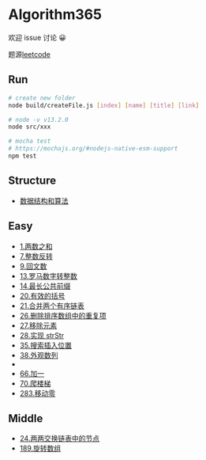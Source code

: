 # Algorithm365

欢迎 issue 讨论 😀

题源[leetcode](https://leetcode-cn.com/)

## Run

```sh
# create new folder
node build/createFile.js [index] [name] [title] [link]

# node -v v13.2.0
node src/xxx

# mocha test
# https://mochajs.org/#nodejs-native-esm-support
npm test
```

## Structure

- [数据结构和算法](./src/structure/note.md)

## Easy

- [1.两数之和](./src/1.twoSum/note.md)
- [7.整数反转](./src/7.reverse/note.md)
- [9.回文数](./src/9.isPalindrome/note.md)
- [13.罗马数字转整数](./src/13.romanToInt/note.md)
- [14.最长公共前缀](./src/14.longestCommonPrefix/note.md)
- [20.有效的括号](./src/20.isValid/note.md)
- [21.合并两个有序链表](./src/21.mergeTwoLists/note.md)
- [26.删除排序数组中的重复项](./src/26.removeDuplicates/note.md)
- [27.移除元素](./src/27.removeElement/note.md)
- [28.实现 strStr](./src/28.strStr/note.md)
- [35.搜索插入位置](./src/35.searchInsert/note.md)
- [38.外观数列](./src/38.countAndSay/note.md)
-
- [66.加一](./src/66.plusOne/note.md)
- [70.爬楼梯](./src/70.climbStairs/note.md)
- [283.移动零](./src/283.moveZeroes/note.md)

## Middle

- [24.两两交换链表中的节点](./src/24.swapPairs/note.md)
- [189.旋转数组](./src/189.rotate/note.md)
